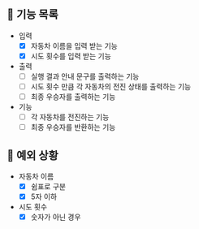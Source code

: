 ## 📄 기능 목록

- 입력
  - [x] 자동차 이름을 입력 받는 기능
  - [x] 시도 횟수를 입력 받는 기능

- 출력
  - [ ] 실행 결과 안내 문구를 출력하는 기능
  - [ ] 시도 횟수 만큼 각 자동차의 전진 상태를 출력하는 기능
  - [ ] 최종 우승자를 출력하는 기능

- 기능
  - [ ] 각 자동차를 전진하는 기능
  - [ ] 최종 우승자를 반환하는 기능

## 🎯 예외 상황

- 자동차 이름
  - [x] 쉼표로 구분
  - [x] 5자 이하

- 시도 횟수
  - [x] 숫자가 아닌 경우